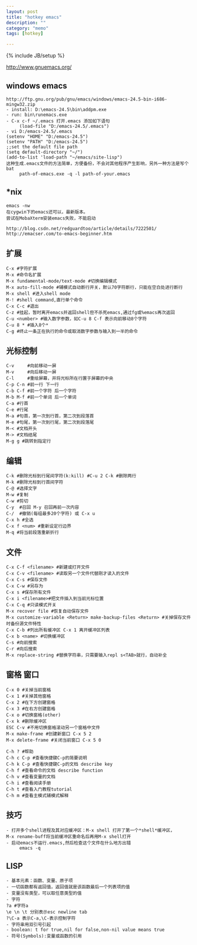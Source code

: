 ```yaml
---
layout: post
title: "hotkey emacs"
description: ""
category: "memo"
tags: [hotkey]

---
```

{% include JB/setup %}

http://www.gnuemacs.org/

## windows emacs

    http://ftp.gnu.org/pub/gnu/emacs/windows/emacs-24.5-bin-i686-mingw32.zip
    - install: D:\emacs-24.5\bin\addpm.exe
    - run: bin\runemacs.exe
    - C-x c-f ~/.emacs 打开.emacs 添加如下语句
         (load-file "D:/emacs-24.5/.emacs")
    - vi D:/emacs-24.5/.emacs
    (setenv "HOME" "D:/emacs-24.5")
    (setenv "PATH" "D:/emacs-24.5")
    ;;set the default file path
    (setq default-directory "~/")
    (add-to-list 'load-path "~/emacs/site-lisp")
    这种生成.emacs文件的方法简单，方便备份，不会对其他程序产生影响，另外一种方法是写个bat
         path-of-emacs.exe -q -l path-of-your.emacs

## *nix

    emacs -nw
    在cygwin下的emacs还可以，最新版本。
    尝试在MobaXterm安装emacs失败，不能启动

    http://blog.csdn.net/redguardtoo/article/details/7222501/
    http://emacser.com/to-emacs-beginner.htm

## 扩展

    C-x #字符扩展
    M-x #命令名扩展
    M-x fundamental-mode/text-mode #切换编辑模式
    M-x auto-fill-mode #辅模式自动断行开关，默认70字符断行，只能在空白处进行断行
    M-x shell #进入shell mode
    M-! #shell command,直行单个命令
    C-x C-c #退出
    C-z #挂起，暂时离开emacs并返回shell但不杀死emacs,通过fg或%emacs再次返回
    C-u <number> #输入数字参数，如C-u 8 C-f 表示向前移动8个字符
    C-u 8 * #插入8个*
    C-g #终止一条正在执行的命令或取消数字参数与输入到一半的命令

## 光标控制

    C-v     #向前移动一屏
    M-v     #向后移动一屏
    C-l     #重绘屏幕，并将光标所在行置于屏幕的中央
    C-p C-n #前一行 下一行
    C-b C-f #前一个字符 后一个字符
    M-b M-f #前一个单词 后一个单词
    C-a #行首
    C-e #行尾
    M-a #句首，第一次到行首，第二次到段落首
    M-e #句尾，第一次到行尾，第二次到段落尾
    M-< #文档开头
    M-> #文档结尾
    M-g g #跳转到指定行

## 编辑

    C-k #删除光标到行尾间字符(k:kill) #C-u 2 C-k #删除两行
    M-k #删除光标到行首间字符
    C-@ #选择文字
    M-w #复制
    C-w #剪切
    C-y  #召回 M-y 召回再前一次内容
    C-/  #撤销(每组最多20个字符) 或 C-x u 
    C-x h #全选
    C-x f <num> #重新设定行边界
    M-q #将当前段落重新折行 

## 文件

    C-x C-f <filename> #新建或打开文件
    C-x C-v <filename> #读取另一个文件代替刚才读入的文件
    C-x C-s #保存文件 
    C-x C-w #另存为
    C-x s #保存所有文件
    C-x i <filename>#把文件插入到当前光标位置
    C-x C-q #只读模式开关
    M-x recover file #恢复自动保存文件
    M-x customize-variable <Return> make-backup-files <Return> #关掉保存文件时备份源文件特性
    C-x C-b #列出所有缓冲区 C-x 1 离开缓冲区列表
    C-x b <name> #切换缓冲区
    C-s #向前搜索
    C-r #向后搜索
    M-x replace-string #替换字符串，只需要输入repl s<TAB>就行，自动补全 

## 窗格 窗口

    C-x 0 #关掉当前窗格
    C-x 1 #关掉其他窗格 
    C-x 2 #在下方创建窗格
    C-x 3 #在右方创建窗格 
    C-x o #切换窗格(other)
    C-x k #删除缓冲区
    ESC C-v #不用切换窗格滚动另一个窗格中文件
    M-x make-frame #创建新窗口 C-x 5 2
    M-x delete-frame #关闭当前窗口 C-x 5 0

    C-h ? #帮助
    C-h c C-p #查看快捷键C-p的简要说明
    C-h k C-p #查看快捷键C-p的文档 describe key
    C-h f #查看命令的文档 describe function
    C-h v #查看变量的文档
    C-h i #查看阅读手册
    C-h t #查看入门教程tutorial
    C-h m #查看主模式辅模式解释

## 技巧

    - 打开多个shell进程及其对应缓冲区：M-x shell 打开了第一个*shell*缓冲区，
    M-x rename-buff将当前缓冲区重命名后再用M-x shell打开
    - 启动emacs不运行.emacs,然后检查这个文件在什么地方出错
         emacs -q

## LISP

    - 基本元素：函数、变量、原子项
    - 一切函数都有返回值，返回值就是该函数最后一个列表项的值
    - 变量没有类型，可以取任意类型的值
    - 字符
    ?a #字符a
    \e \n \t 分别表示esc newline tab
    ?\C-a 表示C-a,\C-表示控制字符
    - 字符串用双引号引起
    - boolean: t for true,nil for false,non-nil value means true
    - 符号(Symbols):变量或函数的引用

